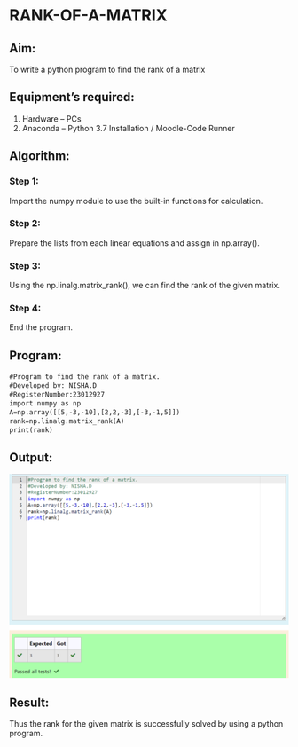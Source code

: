 # RANK-OF-A-MATRIX
## Aim:
To write a python program to find the rank of a matrix
## Equipment’s required:
1. 	Hardware – PCs
2. 	Anaconda – Python 3.7 Installation / Moodle-Code Runner
## Algorithm:
### Step 1: 
Import the numpy module to use the built-in functions for calculation.
### Step 2: 
Prepare the lists from each linear equations and assign in np.array().
### Step 3:
 Using the np.linalg.matrix_rank(), we can find the rank of the given matrix.
### Step 4: 
End the program.
## Program:
```
#Program to find the rank of a matrix.
#Developed by: NISHA.D
#RegisterNumber:23012927
import numpy as np
A=np.array([[5,-3,-10],[2,2,-3],[-3,-1,5]])
rank=np.linalg.matrix_rank(A)
print(rank)

```
## Output:
![Alt text](rank.png)


## Result:
Thus the rank for the given matrix is successfully solved by  using a python program.

